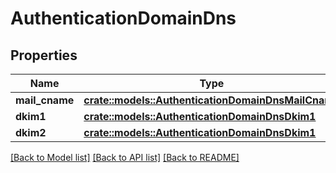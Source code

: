 # AuthenticationDomainDns

## Properties

Name | Type | Description | Notes
------------ | ------------- | ------------- | -------------
**mail_cname** | [**crate::models::AuthenticationDomainDnsMailCname**](authentication_domain_dns_mail_cname.md) |  | 
**dkim1** | [**crate::models::AuthenticationDomainDnsDkim1**](authentication_domain_dns_dkim1.md) |  | 
**dkim2** | [**crate::models::AuthenticationDomainDnsDkim1**](authentication_domain_dns_dkim1.md) |  | 

[[Back to Model list]](../README.md#documentation-for-models) [[Back to API list]](../README.md#documentation-for-api-endpoints) [[Back to README]](../README.md)


